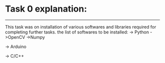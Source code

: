 # Task 0 explanation:
----------------------------

  This task was on installation of various softwares and libraries required for completing further tasks. the list of softwares to be installed:
  -> Python
      ->OpenCV
      ->Numpy
      
  -> Arduino
  
  -> C/C++
